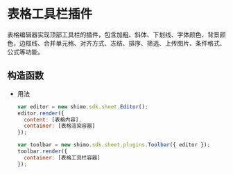 # 表格工具栏插件

表格编辑器实现顶部工具栏的插件，包含加粗、斜体、下划线、字体颜色、背景颜色，边框线、合并单元格、对齐方式、冻结、排序、筛选、上传图片、条件格式、公式等功能。

## 构造函数

* 用法

  ```js
  var editor = new shimo.sdk.sheet.Editor();
  editor.render({
    content: [表格内容],
    container: [表格渲染容器]
  });

  var toolbar = new shimo.sdk.sheet.plugins.Toolbar({ editor });
  toolbar.render({
    container: [表格工具栏容器]
  });
  ```
